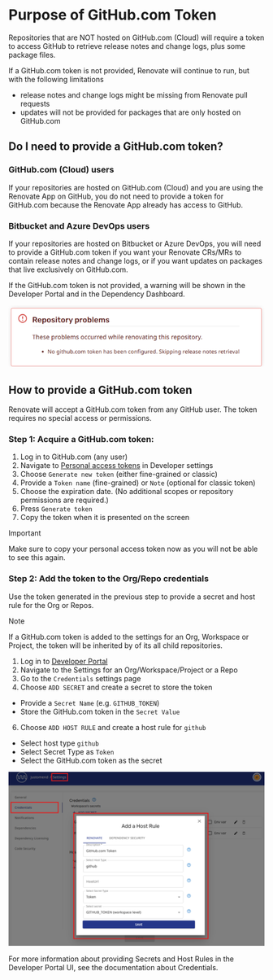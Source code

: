 # Purpose of GitHub.com Token

Repositories that are NOT hosted on GitHub.com (Cloud) will require a token to access GitHub to retrieve release notes and change logs, plus some package files.

If a GitHub.com token is not provided, Renovate will continue to run, but with the following limitations

- release notes and change logs might be missing from Renovate pull requests
- updates will not be provided for packages that are only hosted on GitHub.com

## Do I need to provide a GitHub.com token?

### GitHub.com (Cloud) users

If your repositories are hosted on GitHub.com (Cloud) and you are using the Renovate App on GitHub, you do not need to provide a token for GitHub.com because the Renovate App already has access to GitHub.

### Bitbucket and Azure DevOps users

If your repositories are hosted on Bitbucket or Azure DevOps, you will need to provide a GitHub.com token if you want your Renovate CRs/MRs to contain release notes and change logs, or if you want updates on packages that live exclusively on GitHub.com.

If the GitHub.com token is not provided, a warning will be shown in the Developer Portal and in the Dependency Dashboard.

![Portal warning about GitHub.com](../assets/images/github-token-warning.png)

## How to provide a GitHub.com token

Renovate will accept a GitHub.com token from any GitHub user.
The token requires no special access or permissions.

### Step 1: Acquire a GitHub.com token:

1. Log in to GitHub.com (any user)
2. Navigate to [Personal access tokens](https://github.com/settings/tokens) in Developer settings
3. Choose `Generate new token` (either fine-grained or classic)
4. Provide a `Token name` (fine-grained) or `Note` (optional for classic token)
5. Choose the expiration date. (No additional scopes or repository permissions are required.)
6. Press `Generate token`
7. Copy the token when it is presented on the screen

> [!IMPORTANT]
>
> Make sure to copy your personal access token now as you will not be able to see this again.

### Step 2: Add the token to the Org/Repo credentials

Use the token generated in the previous step to provide a secret and host rule for the Org or Repos.

> [!NOTE]
>
> If a GitHub.com token is added to the settings for an Org, Workspace or Project, the token will be inherited by of its all child repositories.

1. Log in to [Developer Portal](https://developer.mend.io/)
2. Navigate to the Settings for an Org/Workspace/Project or a Repo
3. Go to the `Credentials` settings page
4. Choose `ADD SECRET` and create a secret to store the token

- Provide a `Secret Name` (e.g. `GITHUB_TOKEN`)
- Store the GitHub.com token in the `Secret Value`

6. Choose `ADD HOST RULE` and create a host rule for `github`

- Select host type `github`
- Select Secret Type as `Token`
- Select the GitHub.com token as the secret

![Add a Host Rule UI](../assets/images/add-github-token-host-rule.png)

For more information about providing Secrets and Host Rules in the Developer Portal UI, see the documentation about Credentials.
